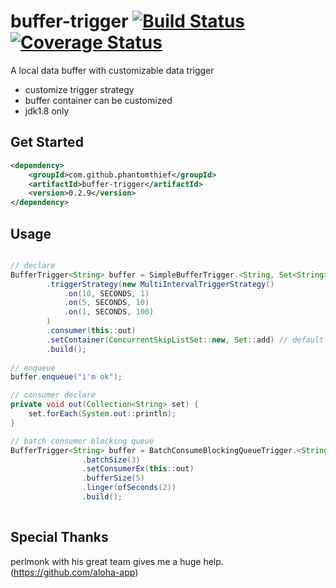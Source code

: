buffer-trigger [![Build Status](https://travis-ci.org/PhantomThief/buffer-trigger.svg)](https://travis-ci.org/PhantomThief/buffer-trigger) [![Coverage Status](https://coveralls.io/repos/PhantomThief/buffer-trigger/badge.svg?branch=master)](https://coveralls.io/r/PhantomThief/buffer-trigger?branch=master)
=======================

A local data buffer with customizable data trigger

* customize trigger strategy
* buffer container can be customized
* jdk1.8 only

## Get Started

```xml
<dependency>
    <groupId>com.github.phantomthief</groupId>
    <artifactId>buffer-trigger</artifactId>
    <version>0.2.9</version>
</dependency>
```

## Usage

```Java

// declare
BufferTrigger<String> buffer = SimpleBufferTrigger.<String, Set<String>> newBuilder()
        .triggerStrategy(new MultiIntervalTriggerStrategy()
            .on(10, SECONDS, 1)
            .on(5, SECONDS, 10)
            .on(1, SECONDS, 100)
        )
        .consumer(this::out)
        .setContainer(ConcurrentSkipListSet::new, Set::add) // default is Collections.newSetFromMap(new ConcurrentHashMap<>())
        .build();
        
// enqueue
buffer.enqueue("i'm ok");

// consumer declare
private void out(Collection<String> set) {
	set.forEach(System.out::println);
}

// batch consumer blocking queue
BufferTrigger<String> buffer = BatchConsumeBlockingQueueTrigger.<String> newBuilder()
                .batchSize(3)
                .setConsumerEx(this::out)
                .bufferSize(5)
                .linger(ofSeconds(2))
                .build();
    
```

## Special Thanks

perlmonk with his great team gives me a huge help.
(https://github.com/aloha-app)

